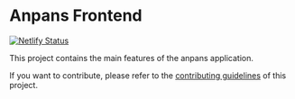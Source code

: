 # Anpans Frontend

[![Netlify Status](https://api.netlify.com/api/v1/badges/12a0b2a2-48c0-4024-8ccf-8337b2bc9dbf/deploy-status)](https://app.netlify.com/sites/cranky-hermann-f48831/deploys)

This project contains the main features of the anpans application.

If you want to contribute, please refer to the [contributing guidelines](./CONTRIBUTING.md) of this project.
